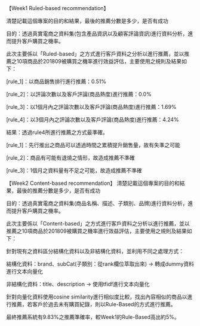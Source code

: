 【Week1 Ruled-based recommendation】

清楚記載這個專案的目的和結果，最後的推薦分數是多少，是否有成功

目的：透過真實電商之資料集(包含產品資訊以及顧客評論資訊)進行資料分析，進而提升客戶購買之機率。

此次主要係以「Ruled-based」之方式進行客戶資料之分析以進行推薦，並以推薦之10項商品於201809被購買之機率進行效益評估，主要使用之規則及結果如下：

[rule_1]：以商品銷售排行進行推薦：0.51%

[rule_2]：以評論次數以及客戶評論(商品熱度)進行推薦：0.0%

[rule_3]：以1個月內之評論次數以及客戶評論(商品熱度)進行推薦：1.69%

[rule_4]：以3個月內之評論次數以及客戶評論(商品熱度)進行推薦：4.24%

結果：透過rule4所進行推薦之方式最準確。

[rule_1]：先行推出之商品可以透過時間之累積提升銷售量，故有失準之可能

[rule_2]：商品有可能有退燒之情形，故造成推薦不準確

[rule_3]：1個月之資料量有不足之可能，故造成推薦不準確




【Week2 Content-based recommendation】
清楚記載這個專案的目的和結果，最後的推薦分數是多少，是否有成功

目的：透過真實電商之資料集(商品名稱、描述、子類別、品牌)進行資料分析，進而提升客戶購買之機率。

此次主要係以「Content-based」之方式進行客戶資料之分析以進行推薦，並以推薦之10項商品於201809被購買之機率進行效益評估，主要使用之規則及結果如下：

針對現有之資料區分結構化資料以及非結構化資料，並利用不同之處理方式：

結構化資料：brand、subCat(子類別：從rank欄位萃取出來) → 轉成dummy資料進行文本向量化

非結構化資料：title、description → 使用tfidf進行文本向量化

針對向量化資料使用cosine similarity進行相似度比較，找出內容相似的商品以進行推薦，若客戶於過去未有購買紀錄，則以Rule-Based的方式進行推薦。

最終推薦系統有9.83%之推薦準確率，較Week1的Rule-Based高出約5%。


